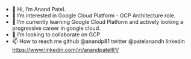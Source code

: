 - 👋 Hi, I’m Anand Patel.
- 👀 I’m interested in Google Cloud Platform - GCP Architecture role.
- 🌱 I’m currently learning Google Cloud Platform and actively looking a progressive career in google cloud.
- 💞️ I’m looking to collaborate on GCP.
- 📫 How to reach me 
    github          @anandp81
    twitter         @patelanandh
    linkedin        https://www.linkedin.com/in/anandpatel81/
